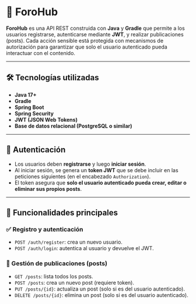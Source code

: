 # 💬 ForoHub

**ForoHub** es una API REST construida con **Java** y **Gradle** que permite a los usuarios registrarse, autenticarse mediante **JWT**, y realizar publicaciones (posts). Cada acción sensible está protegida con mecanismos de autorización para garantizar que solo el usuario autenticado pueda interactuar con el contenido.

---

## 🛠️ Tecnologías utilizadas

- **Java 17+**
- **Gradle**
- **Spring Boot**
- **Spring Security**
- **JWT (JSON Web Tokens)**
- **Base de datos relacional (PostgreSQL o similar)**

---

## 🔐 Autenticación

- Los usuarios deben **registrarse** y luego **iniciar sesión**.
- Al iniciar sesión, se genera un **token JWT** que se debe incluir en las peticiones siguientes (en el encabezado `Authorization`).
- El token asegura que **solo el usuario autenticado pueda crear, editar o eliminar sus propios posts**.

---

## 🧩 Funcionalidades principales

### ✅ Registro y autenticación
- `POST /auth/register`: crea un nuevo usuario.
- `POST /auth/login`: autentica al usuario y devuelve el JWT.

### 📝 Gestión de publicaciones (posts)
- `GET /posts`: lista todos los posts.
- `POST /posts`: crea un nuevo post (requiere token).
- `PUT /posts/{id}`: actualiza un post (solo si es del usuario autenticado).
- `DELETE /posts/{id}`: elimina un post (solo si es del usuario autenticado).

